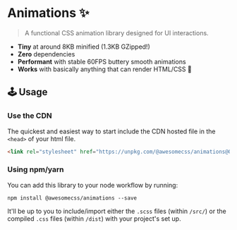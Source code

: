 # Animations :sparkles:

> A functional CSS animation library designed for UI interactions.

* **Tiny** at around 8KB minified (1.3KB GZipped!)
* **Zero** dependencies
* **Performant** with stable 60FPS buttery smooth animations
* **Works** with basically anything that can render HTML/CSS 🙌


## 🕹 Usage

### Use the CDN

The quickest and easiest way to start include the CDN hosted file in the `<head>` of your html file.

```html
<link rel="stylesheet" href="https://unpkg.com/@awesomecss/animations@0.0.2/dist/animations.min.css" />
```


### Using npm/yarn

You can add this library to your node workflow by running:

```
npm install @awesomecss/animations --save
```

It'll be up to you to include/import either the `.scss` files (within `/src/`) or the compiled `.css` files (within `/dist`) with your project's set up.
